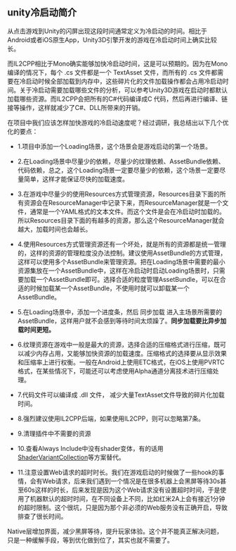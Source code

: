 ## unity冷启动简介

从点击游戏到Unity的闪屏出现这段时间通常定义为冷启动的时间。相比于Android或者iOS原生App，Unity3D引擎开发的游戏在冷启动时间上确实比较长。

而IL2CPP相比于Mono确实能够加快冷启动时间，这是可以预期的。因为在Mono编译的情况下，每个 .cs 文件都是一个 TextAsset 文件，而所有的 .cs 文件都需要在冷启动时候全部加载到内存中，这些碎片化的文件加载操作都会占用冷启动时间。关于冷启动需要加载哪些文件的分析，可以参考Unity3D游戏在启动时都默认加载哪些资源。而IL2CPP会把所有的C#代码编译成C 代码，然后再进行编译、链接等操作，这样就减少了C#、DLL所带来的开销。

在项目中我们应该怎样加快游戏的冷启动速度呢？经过调研，我总结出以下几个优化的要点：

- 1.项目中添加一个Loading场景，这个场景会是游戏启动的第一个场景。

- 2.在Loading场景中尽量少的依赖，尽量少的纹理依赖、AssetBundle依赖、代码依赖，总之，这个Loading场景一定要尽量少的依赖，这个场景一定要尽量简单，这样才能保证尽快的加载速度。

- 3.在游戏中尽量少的使用Resources方式管理资源，Resources目录下面的所有资源会在ResourceManager中记录下来，而ResourceManager就是一个文件，通常是一个YAML格式的文本文件。而这个文件是会在冷启动时加载的。所以Resources目录下面的有越多的资源，那么这个ResourceManager就会越大，加载时间也会越长。

- 4.使用Resources方式管理资源还有一个坏处，就是所有的资源都是统一管理的，这样的资源的管理粒度没办法控制。建议使用AssetBundle的方式管理，这样可以使用多个AssetBundle来管理资源。把在Loading场景中需要的最小资源集放在一个AssetBundle中，这样在冷启动时启动Loading场景时，只需要加载一个AssetBundle即可。选择合适的粒度管理AssetBundle，可以在合适的时候加载某一个AssetBundle，不使用时就可以卸载某一个AssetBundle。

- 5.在Loading场景中，添加一个进度条，然后 同步加载 进入主场景所需要的AssetBundle，这样用户就不会感到等待时间太烦躁了。**同步加载要比异步加载时间更短。**

- 6.纹理资源在游戏中一般是最大的资源，选择合适的压缩格式进行压缩，既可以减少内存占用，又能够加快资源的加载速度。压缩格式的选择要从显示效果和压缩率上进行权衡。一般在Android上使用ETC格式，在iOS上使用PVRTC格式，在某些情况下，可能还可以考虑使用Alpha通道分离技术进行压缩处理。

- 7.代码文件可以编译成 .dll 文件， 减少大量TextAsset文件导致的碎片化加载时间。

- 8.强烈建议使用IL2CPP后端，如果使用IL2CPP，则可以忽略第7条。
- 9.清理插件中不需要的资源
- 10.查看Always Include中没有shader变体，有的话用[ShaderVariantCollection](https://docs.unity3d.com/ScriptReference/ShaderVariantCollection.html)等方案替代。
- 11.注意设置Web请求的超时时长。我们在游戏启动的时候做了一些hook的事情，会有Web请求，后来我们遇到一个情况是在很多机器上会黑屏等待30s甚至60s这样的时长，后来发现是因为这个Web请求没有设置超时时间，于是使用了机器默认的超时时间，在不同设备上不同，比如红米2A上会有接近1分钟的超时限制。这个很坑，只是因为那个非必须的Web服务没有正确开启，导致排查了很长时间。

Native层增加界面，减少黑屏等待，提升玩家体验。这个并不能真正解决问题，只是一种缓解手段，等到优化做到位了，其实也就不需要了。

